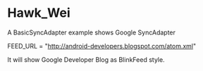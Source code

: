 # Hawk_Wei

A BasicSyncAdapter example shows Google SyncAdapter

FEED_URL = "http://android-developers.blogspot.com/atom.xml"

It will show Google Developer Blog as BlinkFeed style.
